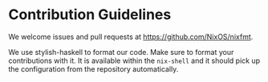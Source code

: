 # Contribution Guidelines

We welcome issues and pull requests at https://github.com/NixOS/nixfmt.

We use stylish-haskell to format our code. Make sure to format your
contributions with it. It is available within the `nix-shell` and it should pick
up the configuration from the repository automatically.
